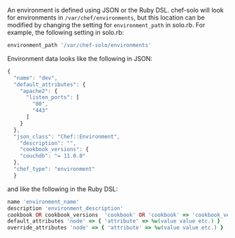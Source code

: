 An environment is defined using JSON or the Ruby DSL. chef-solo will
look for environments in `/var/chef/environments`, but this location can
be modified by changing the setting for `environment_path` in solo.rb.
For example, the following setting in solo.rb:

```ruby
environment_path '/var/chef-solo/environments'
```

Environment data looks like the following in JSON:

```javascript
{
  "name": "dev",
  "default_attributes": {
    "apache2": {
      "listen_ports": [
        "80",
        "443"
      ]
    }
  },
  "json_class": "Chef::Environment",
    "description": "",
    "cookbook_versions": {
    "couchdb": "= 11.0.0"
  },
  "chef_type": "environment"
  }
```

and like the following in the Ruby DSL:

```ruby
name 'environment_name'
description 'environment_description'
cookbook OR cookbook_versions  'cookbook' OR 'cookbook' => 'cookbook_version'
default_attributes 'node' => { 'attribute' => %w(value value etc.) }
override_attributes 'node' => { 'attribute' => %w(value value etc.) }
```

